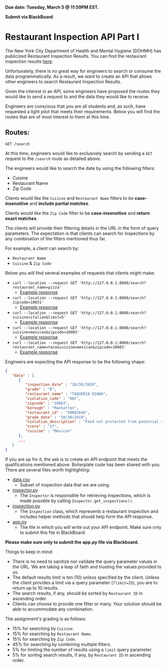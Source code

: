 **Due date: Tuesday, March 5 @ 11:59PM EST.**

**Submit via BlackBoard**

# Restaurant Inspection API Part I

The New York City Department of Health and Mental Hygiene (DOHMH) has publicized Restaurant Inspection Results. You can find the restaurant inspection results [here](https://data.cityofnewyork.us/Health/DOHMH-New-York-City-Restaurant-Inspection-Results/43nn-pn8j).

Unfortunately, there is no great way for engineers to search or consume the data programmatically. As a result, we want to create an API that allows other engineers to search Restaurant Inspection Results.

Given the interest in an API, some engineers have proposed the routes they would like to send a request to and the data they would like to receive.

Engineers are conscious that you are all students and, as such, have requested a light pilot that meets their requirements. Below you will find the routes that are of most interest to them at this time.

## Routes:
`GET /search`

At this time, engineers would like to exclusively search by sending a `GET` request to the `/search` route as detailed above.

The engineers would like to search the date by using the following filters:
* Cuisine
* Restaurant Name
* Zip Code

Clients would like the `Cuisine` and `Restaurant Name` filters to be **case-insensitive** and **include partial matches**.

Clients would like the `Zip Code` filter to be **case-insensitive** and **return exact matches**.

The clients will provide their filtering details in the URL in the form of query parameters. The expectation is that clients can search for inspections by any combination of the filters mentioned thus far.

For example, a client can search by:
* `Restaurant Name`
* `Cuisine` & `Zip Code`

Below you will find several examples of requests that clients might make:
  - `curl --location --request GET 'http://127.0.0.1:8080/search?restaurant_name=pizza'`
    - [Example response](golden_files/search_by_restaurant_name.json)
  - `curl --location --request GET 'http://127.0.0.1:8080/search?zipcode=10031'`
    - [Example response](golden_files/search_by_zipcode.json)
  - `curl --location --request GET 'http://127.0.0.1:8080/search?cuisine=italian&limit=5'`
    - [Example response](golden_files/search_by_cuisine_with_limit.json)
  - `curl --location --request GET 'http://127.0.0.1:8080/search?cuisine=mexican&zipcode=10003'`
    - [Example response](golden_files/search_by_cuisine_and_zipcode.json)
  - `curl --location --request GET 'http://127.0.0.1:8080/search?restaurant_name=taco&cuisine=mexican&zipcode=10003'`
    - [Example response](golden_files/search_by_restaurant_name_cuisine_and_zipcode.json)

Engineers are expecting the API response to be the following shape:
```JSON
{
   "data" : [
      {
         "inspection_date" : "10/30/2019",
         "grade" : "B",
         "restaurant_name" : "TAQUERIA DIANA",
         "violation_code" : "06C",
         "zipcode" : "10003",
         "borough" : "Manhattan",
         "restaurant_id" : "50002648",
         "grade_date" : "10/30/2019",
         "violation_description" : "Food not protected from potential source of contamination during storage, preparation, transportation, display or service.",
         "score" : "27",
         "cuisine" : "Mexican"
      },
      ...
   ]
}
```

If you are up for it, the ask is to create an API endpoint that meets the qualifications mentioned above. Boilerplate code has been shared with you. There are several files worth highlighting:
  - [data.csv](data.csv)
    - Subset of inspection data that we are using.
  - [inspector.py](inspector.py)
    - The `Inspector` is responsible for retrieving inspections, which is made possible by calling `Inspector.get_inspections()`.
  - [inspection.py](inspection.py)
    - The `Inspection` class, which represents a restaurant inspection and includes helper methods that should help form the API response.
  - [app.py](app.py)
    - The file in which you will write out your API endpoint. Make sure only to submit this file in BlackBoard.

**Please make sure only to submit the app.py file via Blackboard.**

Things to keep in mind:
  - There is no need to sanitize nor validate the query parameter values in the URL. We are taking a leap of faith and trusting the values provided to us.
  - The default results limit is ten (10) unless specified by the client. Unless the client provides a limit via a query parameter (`?limit=25`), you are to return up to 10 results.
  - The search results, if any, should be sorted by `Restaurant ID` in ascending order.
  - Clients can choose to provide one filter or many. Your solution should be able to accommodate any combination.

The assignment's grading is as follows:
  - 15% for searching by `Cuisine`.
  - 15% for searching by `Restaurant Name`.
  - 15% for searching by `Zip Code`.
  - 45% for searching by combining multiple filters.
  - 5% for limiting the number of results using a `limit` query parameter.
  - 5% for sorting search results, if any, by `Restaurant ID` in ascending order.
